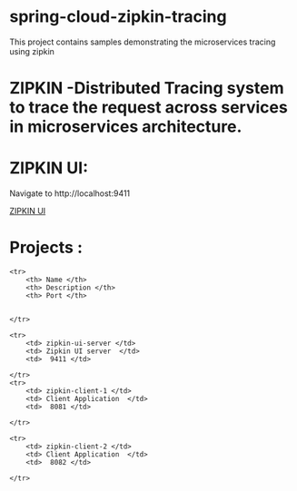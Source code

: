 # spring-cloud-zipkin-tracing
This project contains samples demonstrating the microservices tracing using zipkin 

# ZIPKIN -Distributed Tracing system to trace the request across services in microservices architecture.



# ZIPKIN UI: 

Navigate to http://localhost:9411

[ZIPKIN UI ](https://github.com/BarathArivazhagan/spring-cloud-zipkin-tracing/images/zipkin-ui.png)

# Projects : 

<table>

	<tr>
		<th> Name </th>
		<th> Description </th>
		<th> Port </th>
		
	
	</tr>
	
	<tr>
		<td> zipkin-ui-server </td>
		<td> Zipkin UI server  </td>
		<td>  9411 </td>

	</tr>
	<tr>
		<td> zipkin-client-1 </td>
		<td> Client Application  </td>
		<td>  8081 </td>

	</tr>

	<tr>
		<td> zipkin-client-2 </td>
		<td> Client Application  </td>
		<td>  8082 </td>

	</tr>



</table>

